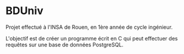 BDUniv
======

Projet effectué à l'INSA de Rouen, en 1ère année de cycle ingénieur.

L'objectif est de créer un programme écrit en C qui peut effectuer des requêtes sur une base de données PostgreSQL.
